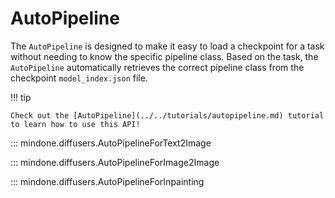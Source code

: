 <!--Copyright 2024 The HuggingFace Team. All rights reserved.

Licensed under the Apache License, Version 2.0 (the "License"); you may not use this file except in compliance with
the License. You may obtain a copy of the License at

http://www.apache.org/licenses/LICENSE-2.0

Unless required by applicable law or agreed to in writing, software distributed under the License is distributed on
an "AS IS" BASIS, WITHOUT WARRANTIES OR CONDITIONS OF ANY KIND, either express or implied. See the License for the
specific language governing permissions and limitations under the License.
-->

# AutoPipeline

The `AutoPipeline` is designed to make it easy to load a checkpoint for a task without needing to know the specific pipeline class. Based on the task, the `AutoPipeline` automatically retrieves the correct pipeline class from the checkpoint `model_index.json` file.

!!! tip

	Check out the [AutoPipeline](../../tutorials/autopipeline.md) tutorial to learn how to use this API!

::: mindone.diffusers.AutoPipelineForText2Image

::: mindone.diffusers.AutoPipelineForImage2Image

::: mindone.diffusers.AutoPipelineForInpainting
